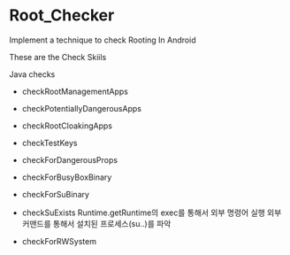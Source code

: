 # Root_Checker

Implement a technique to check Rooting In Android

These are the Check Skiils 

Java checks

- checkRootManagementApps

- checkPotentiallyDangerousApps

- checkRootCloakingApps

- checkTestKeys

- checkForDangerousProps

- checkForBusyBoxBinary

- checkForSuBinary

- checkSuExists
Runtime.getRuntime의 exec를 통해서 외부 명령어 실행
외부 커맨드를 통해서 설치된 프로세스(su..)를 파악

- checkForRWSystem
